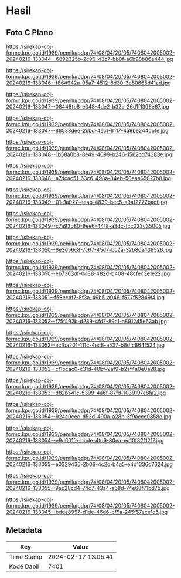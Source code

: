 # Hasil

## Foto C Plano

https://sirekap-obj-formc.kpu.go.id/1939/pemilu/pdpr/74/08/04/20/05/7408042005002-20240216-133044--6892325b-2c90-43c7-bb0f-a6b98b86e444.jpg

https://sirekap-obj-formc.kpu.go.id/1939/pemilu/pdpr/74/08/04/20/05/7408042005002-20240216-133046--f864942a-95a7-4512-8d30-3b50665d41ad.jpg

https://sirekap-obj-formc.kpu.go.id/1939/pemilu/pdpr/74/08/04/20/05/7408042005002-20240216-133047--08448fb8-e348-4de2-b32a-26d1f1396e67.jpg

https://sirekap-obj-formc.kpu.go.id/1939/pemilu/pdpr/74/08/04/20/05/7408042005002-20240216-133047--88538dee-2cbd-4ec1-8117-4a9be244dbfe.jpg

https://sirekap-obj-formc.kpu.go.id/1939/pemilu/pdpr/74/08/04/20/05/7408042005002-20240216-133048--1b58a0b8-8e49-4099-b246-1562cd74383e.jpg

https://sirekap-obj-formc.kpu.go.id/1939/pemilu/pdpr/74/08/04/20/05/7408042005002-20240216-133048--a7dcac51-63c6-498a-84eb-50eaa65027b8.jpg

https://sirekap-obj-formc.kpu.go.id/1939/pemilu/pdpr/74/08/04/20/05/7408042005002-20240216-133049--01e1a027-eeab-4839-bec5-a9af2277baef.jpg

https://sirekap-obj-formc.kpu.go.id/1939/pemilu/pdpr/74/08/04/20/05/7408042005002-20240216-133049--c7a93b80-9ee6-4418-a3dc-fcc023c35005.jpg

https://sirekap-obj-formc.kpu.go.id/1939/pemilu/pdpr/74/08/04/20/05/7408042005002-20240216-133050--6e3d56c8-7c67-45d7-bc2a-32b8ca438526.jpg

https://sirekap-obj-formc.kpu.go.id/1939/pemilu/pdpr/74/08/04/20/05/7408042005002-20240216-133050--eb7363df-0d38-482d-b408-48cfec3e1e22.jpg

https://sirekap-obj-formc.kpu.go.id/1939/pemilu/pdpr/74/08/04/20/05/7408042005002-20240216-133051--f58ecdf7-8f3a-49b5-a046-f577f52849f4.jpg

https://sirekap-obj-formc.kpu.go.id/1939/pemilu/pdpr/74/08/04/20/05/7408042005002-20240216-133052--f75f492b-d289-4fd7-89c1-a891245e63ab.jpg

https://sirekap-obj-formc.kpu.go.id/1939/pemilu/pdpr/74/08/04/20/05/7408042005002-20240216-133052--acfba201-111c-4ec8-a537-b8dfc864f524.jpg

https://sirekap-obj-formc.kpu.go.id/1939/pemilu/pdpr/74/08/04/20/05/7408042005002-20240216-133053--cf1bcac0-c31d-40bf-9af9-b2af4a0e0a28.jpg

https://sirekap-obj-formc.kpu.go.id/1939/pemilu/pdpr/74/08/04/20/05/7408042005002-20240216-133053--d82b541c-5399-4a6f-87fd-1039197e8fa2.jpg

https://sirekap-obj-formc.kpu.go.id/1939/pemilu/pdpr/74/08/04/20/05/7408042005002-20240216-133054--924c9cec-d52d-490a-a28b-3f9accc0858e.jpg

https://sirekap-obj-formc.kpu.go.id/1939/pemilu/pdpr/74/08/04/20/05/7408042005002-20240216-133054--e9d601fe-bbde-4fd6-80ea-ed10f32f1217.jpg

https://sirekap-obj-formc.kpu.go.id/1939/pemilu/pdpr/74/08/04/20/05/7408042005002-20240216-133055--e0329436-2b06-4c2c-b4a5-e4d1336d7624.jpg

https://sirekap-obj-formc.kpu.go.id/1939/pemilu/pdpr/74/08/04/20/05/7408042005002-20240216-133055--9ab28cd4-74c7-43a4-a68d-74e68f71bd7b.jpg

https://sirekap-obj-formc.kpu.go.id/1939/pemilu/pdpr/74/08/04/20/05/7408042005002-20240216-133045--bdde8957-d1de-46d6-bf5a-245f57ece1d5.jpg


## Metadata

| Key        | Value               |
| ---------- | ------------------- |
| Time Stamp | 2024-02-17 13:05:41 |
| Kode Dapil | 7401                |



